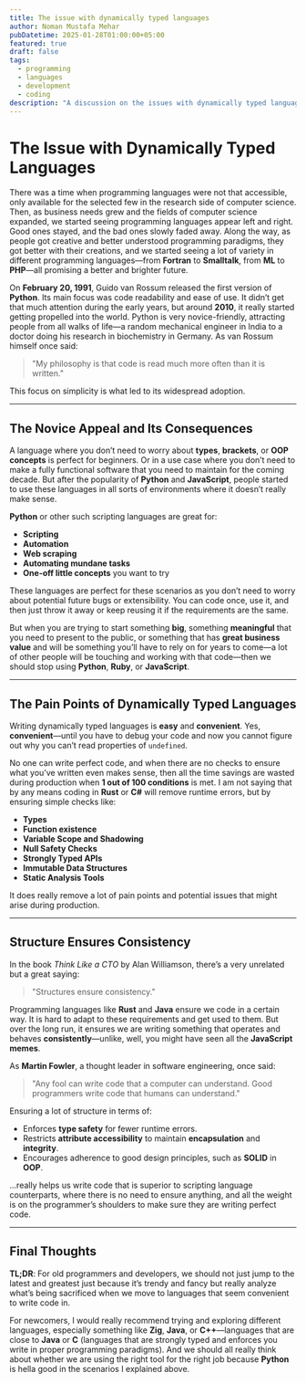 ```yaml
---
title: The issue with dynamically typed languages
author: Noman Mustafa Mehar
pubDatetime: 2025-01-28T01:00:00+05:00
featured: true
draft: false
tags:
  - programming
  - languages
  - development
  - coding  
description: "A discussion on the issues with dynamically typed languages and why we should be careful when using them for large-scale projects."
---
```


# The Issue with Dynamically Typed Languages

There was a time when programming languages were not that accessible, only available for the selected few in the research side of computer science. Then, as business needs grew and the fields of computer science expanded, we started seeing programming languages appear left and right. Good ones stayed, and the bad ones slowly faded away. Along the way, as people got creative and better understood programming paradigms, they got better with their creations, and we started seeing a lot of variety in different programming languages—from **Fortran** to **Smalltalk**, from **ML** to **PHP**—all promising a better and brighter future.

On **February 20, 1991**, Guido van Rossum released the first version of **Python**. Its main focus was code readability and ease of use. It didn’t get that much attention during the early years, but around **2010**, it really started getting propelled into the world. Python is very novice-friendly, attracting people from all walks of life—a random mechanical engineer in India to a doctor doing his research in biochemistry in Germany. As van Rossum himself once said:

> "My philosophy is that code is read much more often than it is written."

This focus on simplicity is what led to its widespread adoption.

---

## The Novice Appeal and Its Consequences

A language where you don’t need to worry about **types**, **brackets**, or **OOP concepts** is perfect for beginners. Or in a use case where you don’t need to make a fully functional software that you need to maintain for the coming decade. But after the popularity of **Python** and **JavaScript**, people started to use these languages in all sorts of environments where it doesn’t really make sense.

**Python** or other such scripting languages are great for:

* **Scripting**
* **Automation**
* **Web scraping**
* **Automating mundane tasks**
* **One-off little concepts** you want to try

These languages are perfect for these scenarios as you don’t need to worry about potential future bugs or extensibility. You can code once, use it, and then just throw it away or keep reusing it if the requirements are the same.

But when you are trying to start something **big**, something **meaningful** that you need to present to the public, or something that has **great business value** and will be something you’ll have to rely on for years to come—a lot of other people will be touching and working with that code—then we should stop using **Python**, **Ruby**, or **JavaScript**.

---

## The Pain Points of Dynamically Typed Languages

Writing dynamically typed languages is **easy** and **convenient**. Yes, **convenient**—until you have to debug your code and now you cannot figure out why you can’t read properties of `undefined`.

No one can write perfect code, and when there are no checks to ensure what you’ve written even makes sense, then all the time savings are wasted during production when **1 out of 100 conditions** is met. I am not saying that by any means coding in **Rust** or **C#** will remove runtime errors, but by ensuring simple checks like:

* **Types**
* **Function existence**
* **Variable Scope and Shadowing**
* **Null Safety Checks**
* **Strongly Typed APIs**
* **Immutable Data Structures**
* **Static Analysis Tools**

It does really remove a lot of pain points and potential issues that might arise during production.

---

## Structure Ensures Consistency

In the book *Think Like a CTO* by Alan Williamson, there’s a very unrelated but a great saying:

> "Structures ensure consistency."

Programming languages like **Rust** and **Java** ensure we code in a certain way. It is hard to adapt to these requirements and get used to them. But over the long run, it ensures we are writing something that operates and behaves **consistently**—unlike, well, you might have seen all the **JavaScript memes**.

As **Martin Fowler**, a thought leader in software engineering, once said:

> "Any fool can write code that a computer can understand. Good programmers write code that humans can understand."

Ensuring a lot of structure in terms of:

* Enforces **type safety** for fewer runtime errors.
* Restricts **attribute accessibility** to maintain **encapsulation** and **integrity**.
* Encourages adherence to good design principles, such as **SOLID** in **OOP**.

...really helps us write code that is superior to scripting language counterparts, where there is no need to ensure anything, and all the weight is on the programmer’s shoulders to make sure they are writing perfect code.

---

## Final Thoughts

**TL;DR**: For old programmers and developers, we should not just jump to the latest and greatest just because it’s trendy and fancy but really analyze what’s being sacrificed when we move to languages that seem convenient to write code in.

For newcomers, I would really recommend trying and exploring different languages, especially something like **Zig**, **Java**, or **C++**—languages that are close to **Java** or **C** (languages that are strongly typed and enforces you write in proper programming paradigms). And we should all really think about whether we are using the right tool for the right job because **Python** is hella good in the scenarios I explained above.

